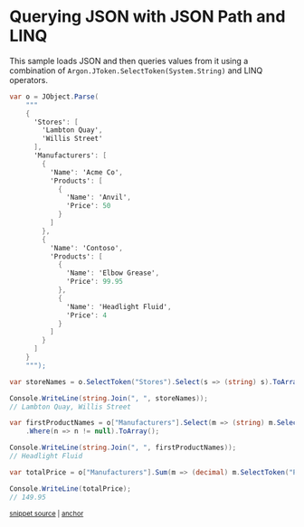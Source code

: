 # Querying JSON with JSON Path and LINQ

This sample loads JSON and then queries values from it using a combination of `Argon.JToken.SelectToken(System.String)` and LINQ operators.

<!-- snippet: QueryJsonSelectTokenWithLinq -->
<a id='snippet-queryjsonselecttokenwithlinq'></a>
```cs
var o = JObject.Parse(
    """
    {
      'Stores': [
        'Lambton Quay',
        'Willis Street'
      ],
      'Manufacturers': [
        {
          'Name': 'Acme Co',
          'Products': [
            {
              'Name': 'Anvil',
              'Price': 50
            }
          ]
        },
        {
          'Name': 'Contoso',
          'Products': [
            {
              'Name': 'Elbow Grease',
              'Price': 99.95
            },
            {
              'Name': 'Headlight Fluid',
              'Price': 4
            }
          ]
        }
      ]
    }
    """);

var storeNames = o.SelectToken("Stores").Select(s => (string) s).ToArray();

Console.WriteLine(string.Join(", ", storeNames));
// Lambton Quay, Willis Street

var firstProductNames = o["Manufacturers"].Select(m => (string) m.SelectToken("Products[1].Name"))
    .Where(n => n != null).ToArray();

Console.WriteLine(string.Join(", ", firstProductNames));
// Headlight Fluid

var totalPrice = o["Manufacturers"].Sum(m => (decimal) m.SelectToken("Products[0].Price"));

Console.WriteLine(totalPrice);
// 149.95
```
<sup><a href='/src/ArgonTests/Documentation/Samples/JsonPath/QueryJsonSelectTokenWithLinq.cs#L10-L62' title='Snippet source file'>snippet source</a> | <a href='#snippet-queryjsonselecttokenwithlinq' title='Start of snippet'>anchor</a></sup>
<!-- endSnippet -->
